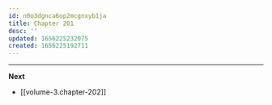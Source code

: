 ```yaml
---
id: n0o3dgnca6op2mcgnxyb1ja
title: Chapter 201
desc: ''
updated: 1656225232075
created: 1656225192711
---
```



____

**Next**
* [[volume-3.chapter-202]]